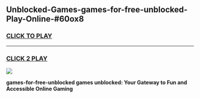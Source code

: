 
## Unblocked-Games-games-for-free-unblocked-Play-Online-#60ox8
<h3>
<a href="https://premium.freeplayer.one?title=games-for-free-unblocked&ref=27F">CLICK TO PLAY</a></h3>
<hr>

<h3>
<a href="https://premium.freeplayer.one?title=games-for-free-unblocked&ref=27F">CLICK 2 PLAY</a>
  
</h3>

<a href="https://premium.freeplayer.one?title=games-for-free-unblocked&ref=27F"><img src="https://clearcache.store/games.png"></a>


**games-for-free-unblocked games unblocked: Your Gateway to Fun and Accessible Online Gaming**
